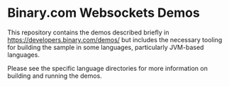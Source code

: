 # Binary.com Websockets Demos

This repository contains the demos described briefly in
https://developers.binary.com/demos/ but includes the necessary tooling
for building the sample in some languages, particularly JVM-based
languages.

Please see the specific language directories for more information on
building and running the demos.
